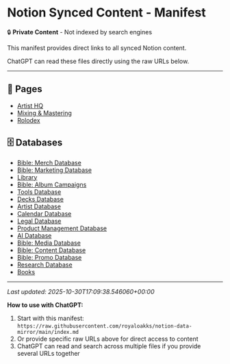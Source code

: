 # Notion Synced Content - Manifest

🔒 **Private Content** - Not indexed by search engines

This manifest provides direct links to all synced Notion content.

ChatGPT can read these files directly using the raw URLs below.

---

## 📄 Pages

- [Artist HQ](https://raw.githubusercontent.com/royaloakks/notion-data-mirror/main/pages/artist-hq.md)
- [Mixing & Mastering](https://raw.githubusercontent.com/royaloakks/notion-data-mirror/main/pages/mixing-mastering.md)
- [Rolodex ](https://raw.githubusercontent.com/royaloakks/notion-data-mirror/main/pages/rolodex.md)

## 🗄️ Databases

- [Bible: Merch Database](https://raw.githubusercontent.com/royaloakks/notion-data-mirror/main/databases/bible-merch-database.md)
- [Bible: Marketing Database](https://raw.githubusercontent.com/royaloakks/notion-data-mirror/main/databases/bible-marketing-database.md)
- [Library](https://raw.githubusercontent.com/royaloakks/notion-data-mirror/main/databases/library.md)
- [Bible: Album Campaigns](https://raw.githubusercontent.com/royaloakks/notion-data-mirror/main/databases/bible-album-campaigns.md)
- [Tools Database](https://raw.githubusercontent.com/royaloakks/notion-data-mirror/main/databases/tools-database.md)
- [Decks Database](https://raw.githubusercontent.com/royaloakks/notion-data-mirror/main/databases/decks-database.md)
- [Artist Database](https://raw.githubusercontent.com/royaloakks/notion-data-mirror/main/databases/artist-database.md)
- [Calendar Database](https://raw.githubusercontent.com/royaloakks/notion-data-mirror/main/databases/calendar-database.md)
- [Legal Database](https://raw.githubusercontent.com/royaloakks/notion-data-mirror/main/databases/legal-database.md)
- [Product Management Database](https://raw.githubusercontent.com/royaloakks/notion-data-mirror/main/databases/product-management-database.md)
- [AI Database](https://raw.githubusercontent.com/royaloakks/notion-data-mirror/main/databases/ai-database.md)
- [Bible: Media Database](https://raw.githubusercontent.com/royaloakks/notion-data-mirror/main/databases/bible-media-database.md)
- [Bible: Content Database](https://raw.githubusercontent.com/royaloakks/notion-data-mirror/main/databases/bible-content-database.md)
- [Bible: Promo Database](https://raw.githubusercontent.com/royaloakks/notion-data-mirror/main/databases/bible-promo-database.md)
- [Research Database](https://raw.githubusercontent.com/royaloakks/notion-data-mirror/main/databases/research-database.md)
- [Books](https://raw.githubusercontent.com/royaloakks/notion-data-mirror/main/databases/books.md)


---

*Last updated: 2025-10-30T17:09:38.546060+00:00*

**How to use with ChatGPT:**
1. Start with this manifest: `https://raw.githubusercontent.com/royaloakks/notion-data-mirror/main/index.md`
2. Or provide specific raw URLs above for direct access to content
3. ChatGPT can read and search across multiple files if you provide several URLs together
